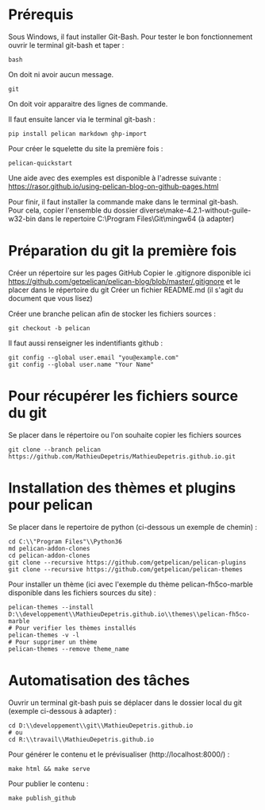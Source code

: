 # Prérequis
Sous Windows, il faut installer Git-Bash.
Pour tester le bon fonctionnement ouvrir le terminal git-bash et taper :

    bash

On doit ni avoir aucun message.

    git

On doit voir apparaitre des lignes de commande.

Il faut ensuite lancer via le terminal git-bash : 

    pip install pelican markdown ghp-import

Pour créer le squelette du site la première fois :

    pelican-quickstart

Une aide avec des exemples est disponible à l'adresse suivante : <https://rasor.github.io/using-pelican-blog-on-github-pages.html>

Pour finir, il faut installer la commande make dans le terminal git-bash.  
Pour cela, copier l'ensemble du dossier diverse\make-4.2.1-without-guile-w32-bin dans le repertoire C:\Program Files\Git\mingw64 (à adapter)

# Préparation du git la première fois

Créer un répertoire sur les pages GitHub
Copier le .gitignore disponible ici https://github.com/getpelican/pelican-blog/blob/master/.gitignore et le placer dans le répertoire du git
Créer un fichier README.md (il s'agit du document que vous lisez)

Créer une branche pelican afin de stocker les fichiers sources :

    git checkout -b pelican

Il faut aussi renseigner les indentifiants github :

    git config --global user.email "you@example.com"
    git config --global user.name "Your Name"

# Pour récupérer les fichiers source du git

Se placer dans le répertoire ou l'on souhaite copier les fichiers sources 

    git clone --branch pelican https://github.com/MathieuDepetris/MathieuDepetris.github.io.git

# Installation des thèmes et plugins pour pelican

Se placer dans le repertoire de python (ci-dessous un exemple de chemin) :

    cd C:\\"Program Files"\\Python36
    md pelican-addon-clones
    cd pelican-addon-clones
    git clone --recursive https://github.com/getpelican/pelican-plugins
    git clone --recursive https://github.com/getpelican/pelican-themes

Pour installer un thème (ici avec l'exemple du thème pelican-fh5co-marble disponible dans les fichiers sources du site) :

    pelican-themes --install D:\\developpement\\MathieuDepetris.github.io\\themes\\pelican-fh5co-marble
    # Pour verifier les thèmes installés
    pelican-themes -v -l
    # Pour supprimer un thème
    pelican-themes --remove theme_name

# Automatisation des tâches

Ouvrir un terminal git-bash puis se déplacer dans le dossier local du git (exemple ci-dessous à adapter) :

    cd D:\\developpement\\git\\MathieuDepetris.github.io
    # ou
    cd R:\\travail\\MathieuDepetris.github.io

Pour générer le contenu et le prévisualiser (http://localhost:8000/) :

    make html && make serve

Pour publier le contenu :

    make publish_github
    